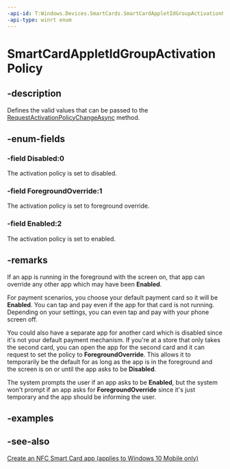 ```yaml
---
-api-id: T:Windows.Devices.SmartCards.SmartCardAppletIdGroupActivationPolicy
-api-type: winrt enum
---
```


<!-- Enumeration syntax
public enum Windows.Devices.SmartCards.SmartCardAppletIdGroupActivationPolicy : int
-->

# SmartCardAppletIdGroupActivationPolicy

## -description
Defines the valid values that can be passed to the [RequestActivationPolicyChangeAsync](smartcardappletidgroupregistration_requestactivationpolicychangeasync_926513637.md) method.

## -enum-fields
### -field Disabled:0
The activation policy is set to disabled.

### -field ForegroundOverride:1
The activation policy is set to foreground override.

### -field Enabled:2
The activation policy is set to enabled.


## -remarks
If an app is running in the foreground with the screen on, that app can override any other app which may have been **Enabled**.

For payment scenarios, you choose your default payment card so it will be **Enabled**. You can tap and pay even if the app for that card is not running. Depending on your settings, you can even tap and pay with your phone screen off.

You could also have a separate app for another card which is disabled since it's not your default payment mechanism. If you're at a store that only takes the second card, you can open the app for the second card and it can request to set the policy to **ForegroundOverride**. This allows it to temporarily be the default for as long as the app is in the foreground and the screen is on or until the app asks to be **Disabled**.

The system prompts the user if an app asks to be **Enabled**, but the system won't prompt if an app asks for **ForegroundOverride** since it's just temporary and the app should be informing the user.

## -examples

## -see-also
[Create an NFC Smart Card app (applies to Windows 10 Mobile only)](/windows/uwp/devices-sensors/host-card-emulation)
